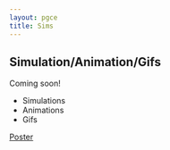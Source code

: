 ```yaml
---
layout: pgce
title: Sims
---
```

## Simulation/Animation/Gifs

Coming soon!
- Simulations
- Animations
- Gifs

<div class="button-container">
  <a href="{{ '/pgce/posters' | relative_url }}" class="about-me-button">Poster</a>
</div>